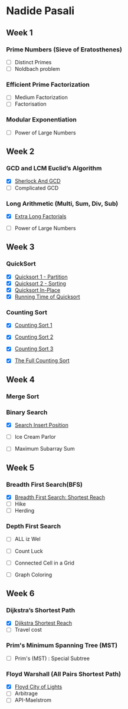# Nadide Pasali

## Week 1
### Prime Numbers (Sieve of Eratosthenes)
- [ ] Distinct Primes
- [ ] Noldbach problem

### Efficient Prime Factorization
- [ ] Medium Factorization
- [ ] Factorisation

### Modular Exponentiation
- [ ] Power of Large Numbers


## Week 2
### GCD and LCM Euclid’s Algorithm
- [x] [Sherlock And GCD](https://github.com/NAU-ACM/ACM-ICPC-Lab-HW/blob/master/Nadide/Questions/SherlockAndGCD.cpp)
- [ ] Complicated GCD

### Long Arithmetic (Multi, Sum, Div, Sub)
- [x] [Extra Long Factorials](https://github.com/NAU-ACM/ACM-ICPC-Lab-HW/blob/master/Nadide/Questions/ExtraLongFactorials.cpp) 
- [ ] Power of Large Numbers


## Week 3
### QuickSort
- [x] [Quicksort 1 - Partition](https://github.com/NAU-ACM/ACM-ICPC-Lab-HW/blob/master/Nadide/Questions/quickSort1_partition.c)
- [x] [Quicksort 2 - Sorting](https://github.com/NAU-ACM/ACM-ICPC-Lab-HW/blob/master/Nadide/Questions/quickSort2_sorting.c)
- [x] [Quicksort In-Place](https://github.com/NAU-ACM/ACM-ICPC-Lab-HW/blob/master/Nadide/Questions/quickSort_inPlace.c)
- [x] [Running Time of Quicksort](https://github.com/NAU-ACM/ACM-ICPC-Lab-HW/blob/master/Nadide/Questions/runningTimeOfQuicksort.c)

### Counting Sort
- [x] [Counting Sort 1](https://github.com/NAU-ACM/ACM-ICPC-Lab-HW/blob/master/Nadide/Questions/countingSort1.c)
- [x] [Counting Sort 2](https://github.com/NAU-ACM/ACM-ICPC-Lab-HW/blob/master/Nadide/Questions/countingSort2.c)
- [x] [Counting Sort 3](https://github.com/NAU-ACM/ACM-ICPC-Lab-HW/blob/master/Nadide/Questions/countingSort3.c)
- [x] [The Full Counting Sort](https://github.com/NAU-ACM/ACM-ICPC-Lab-HW/blob/master/Nadide/Questions/theFullCountingSort.c)


## Week 4
### Merge Sort

### Binary Search
- [x] [Search Insert Position]()
- [ ] Ice Cream Parlor
- [ ] Maximum Subarray Sum


## Week 5
### Breadth First Search(BFS)
- [x] [Breadth First Search: Shortest Reach](https://github.com/NAU-ACM/ACM-ICPC-Lab-HW/blob/master/Nadide/Questions/breadthFirstSearchShortestPath.c)
- [ ] Hike
- [ ] Herding

### Depth First Search
- [ ] ALL iz Wel
- [ ] Count Luck
- [ ] Connected Cell in a Grid
- [ ] Graph Coloring


## Week 6
### Dijkstra’s Shortest Path
- [x] [Djikstra Shortest Reach](https://github.com/NAU-ACM/ACM-ICPC-Lab-HW/blob/master/Nadide/Questions/dijkstraShortestPath.c)
- [ ] Travel cost

### Prim's Minimum Spanning Tree (MST)
- [ ] Prim's (MST) : Special Subtree

### Floyd Warshall (All Pairs Shortest Path)
- [x] [Floyd City of Lights](https://github.com/NAU-ACM/ACM-ICPC-Lab-HW/blob/master/Nadide/Questions/floydCityOfBlindingLights.c)
- [ ] Arbitrage
- [ ] API-Maelstrom